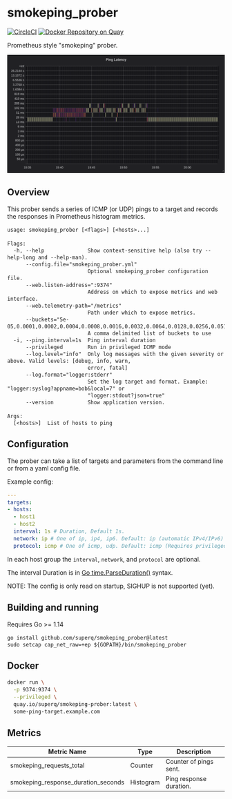 # smokeping_prober

[![CircleCI](https://circleci.com/gh/SuperQ/smokeping_prober/tree/master.svg?style=svg)](https://circleci.com/gh/SuperQ/smokeping_prober/tree/master)
[![Docker Repository on Quay](https://quay.io/repository/superq/smokeping-prober/status "Docker Repository on Quay")](https://quay.io/repository/superq/smokeping-prober)

Prometheus style "smokeping" prober.

![Example Graph](example-graph.png)

## Overview

This prober sends a series of ICMP (or UDP) pings to a target and records the responses in Prometheus histogram metrics.

```
usage: smokeping_prober [<flags>] [<hosts>...]

Flags:
  -h, --help              Show context-sensitive help (also try --help-long and --help-man).
      --config.file="smokeping_prober.yml"
                          Optional smokeping_prober configuration file.
      --web.listen-address=":9374"
                          Address on which to expose metrics and web interface.
      --web.telemetry-path="/metrics"
                          Path under which to expose metrics.
      --buckets="5e-05,0.0001,0.0002,0.0004,0.0008,0.0016,0.0032,0.0064,0.0128,0.0256,0.0512,0.1024,0.2048,0.4096,0.8192,1.6384,3.2768,6.5536,13.1072,26.2144"
                          A comma delimited list of buckets to use
  -i, --ping.interval=1s  Ping interval duration
      --privileged        Run in privileged ICMP mode
      --log.level="info"  Only log messages with the given severity or above. Valid levels: [debug, info, warn,
                          error, fatal]
      --log.format="logger:stderr"  
                          Set the log target and format. Example: "logger:syslog?appname=bob&local=7" or
                          "logger:stdout?json=true"
      --version           Show application version.

Args:
  [<hosts>]  List of hosts to ping
```

## Configuration

The prober can take a list of targets and parameters from the command line or from a yaml config file.

Example config:

```yaml
---
targets:
- hosts:
  - host1
  - host2
  interval: 1s # Duration, Default 1s.
  network: ip # One of ip, ip4, ip6. Default: ip (automatic IPv4/IPv6)
  protocol: icmp # One of icmp, udp. Default: icmp (Requires privileged operation)
```

In each host group the `interval`, `network`, and `protocol` are optional.

The interval Duration is in [Go time.ParseDuration()](https://golang.org/pkg/time/#ParseDuration) syntax.

NOTE: The config is only read on startup, SIGHUP is not supported (yet).

## Building and running

Requires Go >= 1.14

```console
go install github.com/superq/smokeping_prober@latest
sudo setcap cap_net_raw=+ep ${GOPATH}/bin/smokeping_prober
```

## Docker

```bash
docker run \
  -p 9374:9374 \
  --privileged \
  quay.io/superq/smokeping-prober:latest \
  some-ping-target.example.com
```

## Metrics

 Metric Name                            | Type       | Description
----------------------------------------|------------|-------------------------------------------
 smokeping\_requests\_total             | Counter    | Counter of pings sent.
 smokeping\_response\_duration\_seconds | Histogram  | Ping response duration.
